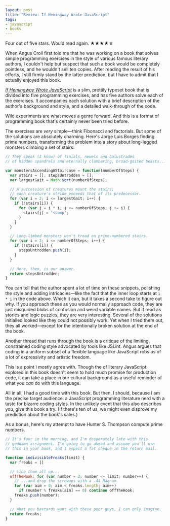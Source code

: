 ```yaml
---
layout: post
title: "Review: If Hemingway Wrote JavaScript"
tags:
- javascript
- books
---
```


Four out of five stars. Would read again. ★★★★☆

When Angus Croll first told me that he was working on a book that
solves simple programming exercises in the style of various famous
literary authors, I couldn't help but suspect that such a book would
be completely pointless, and he wouldn't sell ten copies. After
reading the result of his efforts, I still firmly stand by the latter
prediction, but I have to admit that I actually enjoyed this book.

_[If Hemingway Wrote JavaScript](http://anguscroll.com/hemingway)_ is a slim, prettily typeset book that
is divided into five programming exercises, and has five authors solve
each of the exercises. It accompanies each solution with a brief
description of the author's background and style, and a detailed
walk-through of the code.

Wild experiments are what moves a genre forward. And this is a format
of programming book that's certainly never been tried before.

The exercises are _very_ simple—think Fibonacci and factorials. But
some of the solutions are absolutely charming. Here's Jorge Luis
Borges finding prime numbers, transforming the problem into a story
about long-legged monsters climbing a set of stairs:

```javascript
// They speak (I know) of finials, newels and balustrades
// of hidden spandrels and eternally clambering, broad-gaited beasts...

var monstersAscendingAStaircase = function(numberOfSteps) {
  var stairs = []; stepsUntrodden = [];
  var largestGait = Math.sqrt(numberOfSteps);

  // A succession of creatures mount the stairs;
  // each creature's stride exceeds that of its predecessor.
  for (var i = 2; i <= largestGait; i++) {
    if (!stairs[i]) {
      for (var j = i * i; j <= numberOfSteps; j += i) {
        stairs[j] = 'stomp';
      }
    }
  }

  // Long-limbed monsters won't tread on prime-numbered stairs.
  for (var i = 2; i <= numberOfSteps; i++) {
    if (!stairs[i]) {
      stepsUntrodden.push(i);
    }
  }

  // Here, then, is our answer.
  return stepsUntrodden;
}
```

You can tell that the author spent a lot of time on these snippets,
polishing the style and adding intricacies—like the fact that the
inner loop starts at `i * i` in the code above. Which it can, but it
takes a second take to figure out why. If you approach these as you
would normally approach code, they are just misguided blobs of
confusion and weird variable names. But if read as stories and logic
puzzles, they are very interesting. Several of the solutions
initialled looked like they could not possibly work. Yet when I tried
them out, they all worked—except for the intentionally broken solution
at the end of the book.

Another thread that runs through the book is a critique of the
limiting, constrained coding style advocated by tools like JSLint.
Angus argues that coding in a uniform subset of a flexible language
like JavaScript robs us of a lot of expressivity and artistic freedom.

This is a point I mostly agree with. Though the of literary JavaScript
explored in this book doesn't seem to hold much promise for production
code, it can take a place in our cultural background as a useful
reminder of what you _can_ do with this language.

All in all, I had a good time with this book. But then, I should,
because I am the precise target audience: a JavaScript programming
literature nerd with a taste for bizarre coding styles. In the
unlikely event that this also describes you, give this book a try. (If
there's ten of us, we might even disprove my prediction about the
book's sales.)

As a bonus, here's my attempt to have Hunter S. Thompson compute prime
numbers.

```javascript
// It's four in the morning, and I'm desperately late with this
// goddamn assignment. I'm going to go ahead and assume you'll use
// this in your book, and I expect a fat cheque in the return mail.

function indivisibleFreaks(limit) {
  var freaks = []

  // Line them all up...
  offTheHook: for (var number = 2; number <= limit; number++) {
    // ...and drop the screwups with a .44 Magnum.
    for (var aim = 0; aim < freaks.length; aim++)
      if (number % freaks[aim] == 0) continue offTheHook;
    freaks.push(number);
  }

  // What you bastards want with these poor guys, I can only imagine.
  return freaks;
}
```
